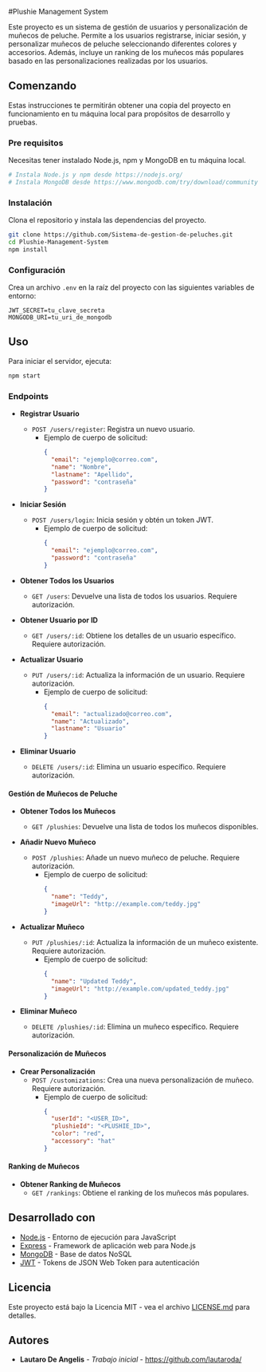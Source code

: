 #Plushie Management System

Este proyecto es un sistema de gestión de usuarios y personalización de muñecos de peluche. Permite a los usuarios registrarse, iniciar sesión, y personalizar muñecos de peluche seleccionando diferentes colores y accesorios. Además, incluye un ranking de los muñecos más populares basado en las personalizaciones realizadas por los usuarios.

## Comenzando

Estas instrucciones te permitirán obtener una copia del proyecto en funcionamiento en tu máquina local para propósitos de desarrollo y pruebas.

### Pre requisitos

Necesitas tener instalado Node.js, npm y MongoDB en tu máquina local. 

```bash
# Instala Node.js y npm desde https://nodejs.org/
# Instala MongoDB desde https://www.mongodb.com/try/download/community
```

### Instalación

Clona el repositorio y instala las dependencias del proyecto.

```bash
git clone https://github.com/Sistema-de-gestion-de-peluches.git
cd Plushie-Management-System
npm install
```

### Configuración

Crea un archivo `.env` en la raíz del proyecto con las siguientes variables de entorno:

```plaintext
JWT_SECRET=tu_clave_secreta
MONGODB_URI=tu_uri_de_mongodb
```

## Uso

Para iniciar el servidor, ejecuta:

```bash
npm start
```

### Endpoints

- **Registrar Usuario**
  - `POST /users/register`: Registra un nuevo usuario.
    - Ejemplo de cuerpo de solicitud:
      ```json
      {
        "email": "ejemplo@correo.com",
        "name": "Nombre",
        "lastname": "Apellido",
        "password": "contraseña"
      }
      ```

- **Iniciar Sesión**
  - `POST /users/login`: Inicia sesión y obtén un token JWT.
    - Ejemplo de cuerpo de solicitud:
      ```json
      {
        "email": "ejemplo@correo.com",
        "password": "contraseña"
      }
      ```

- **Obtener Todos los Usuarios**
  - `GET /users`: Devuelve una lista de todos los usuarios. Requiere autorización.
  
- **Obtener Usuario por ID**
  - `GET /users/:id`: Obtiene los detalles de un usuario específico. Requiere autorización.
  
- **Actualizar Usuario**
  - `PUT /users/:id`: Actualiza la información de un usuario. Requiere autorización.
    - Ejemplo de cuerpo de solicitud:
      ```json
      {
        "email": "actualizado@correo.com",
        "name": "Actualizado",
        "lastname": "Usuario"
      }
      ```

- **Eliminar Usuario**
  - `DELETE /users/:id`: Elimina un usuario específico. Requiere autorización.

#### Gestión de Muñecos de Peluche

- **Obtener Todos los Muñecos**
  - `GET /plushies`: Devuelve una lista de todos los muñecos disponibles.

- **Añadir Nuevo Muñeco**
  - `POST /plushies`: Añade un nuevo muñeco de peluche. Requiere autorización.
    - Ejemplo de cuerpo de solicitud:
      ```json
      {
        "name": "Teddy",
        "imageUrl": "http://example.com/teddy.jpg"
      }
      ```

- **Actualizar Muñeco**
  - `PUT /plushies/:id`: Actualiza la información de un muñeco existente. Requiere autorización.
    - Ejemplo de cuerpo de solicitud:
      ```json
      {
        "name": "Updated Teddy",
        "imageUrl": "http://example.com/updated_teddy.jpg"
      }
      ```

- **Eliminar Muñeco**
  - `DELETE /plushies/:id`: Elimina un muñeco específico. Requiere autorización.

#### Personalización de Muñecos

- **Crear Personalización**
  - `POST /customizations`: Crea una nueva personalización de muñeco. Requiere autorización.
    - Ejemplo de cuerpo de solicitud:
      ```json
      {
        "userId": "<USER_ID>",
        "plushieId": "<PLUSHIE_ID>",
        "color": "red",
        "accessory": "hat"
      }
      ```

#### Ranking de Muñecos

- **Obtener Ranking de Muñecos**
  - `GET /rankings`: Obtiene el ranking de los muñecos más populares.

## Desarrollado con

- [Node.js](https://nodejs.org/) - Entorno de ejecución para JavaScript
- [Express](https://expressjs.com/) - Framework de aplicación web para Node.js
- [MongoDB](https://www.mongodb.com/) - Base de datos NoSQL
- [JWT](https://jwt.io/) - Tokens de JSON Web Token para autenticación

## Licencia

Este proyecto está bajo la Licencia MIT - vea el archivo [LICENSE.md](LICENSE.md) para detalles.

## Autores

- **Lautaro De Angelis** - *Trabajo inicial* - https://github.com/lautaroda/


```